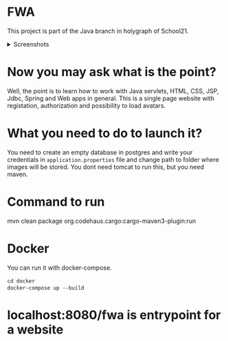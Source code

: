 # FWA
This project is part of the Java branch in holygraph of School21.

<details>
<summary>Screenshots</summary>
<details>
<summary>Index</summary>
<img src="/screenshots/index.png">
</details>
<details>
<summary>SignUp</summary>
<img src="/screenshots/signUp.png">
</details>
<details>
<summary>SignIn</summary>
<img src="/screenshots/signIn.png">
</details>
<details>
<summary>Default Profile</summary>
<img src="/screenshots/default_profile_page.png">
</details>
<details>
<summary>Profile with avatar</summary>
<img src="/screenshots/profile_page_with_avatar.png">
</details>
</details>

# Now you may ask what is the point?
Well, the point is to learn how to work with Java servlets, HTML, CSS, JSP, Jdbc, Spring and Web apps in general.
This is a single page website with registation, authorization and possibility to load avatars.

# What you need to do to launch it?
You need to create an empty database in postgres and write your credentials in ```application.properties``` file and change path to folder where images will be stored.
You dont need tomcat to run this, but you need maven.

# Command to run
mvn clean package org.codehaus.cargo:cargo-maven3-plugin:run

# Docker
You can run it with docker-compose.

```
cd docker
docker-compose up --build
```

# localhost:8080/fwa is entrypoint for a website
